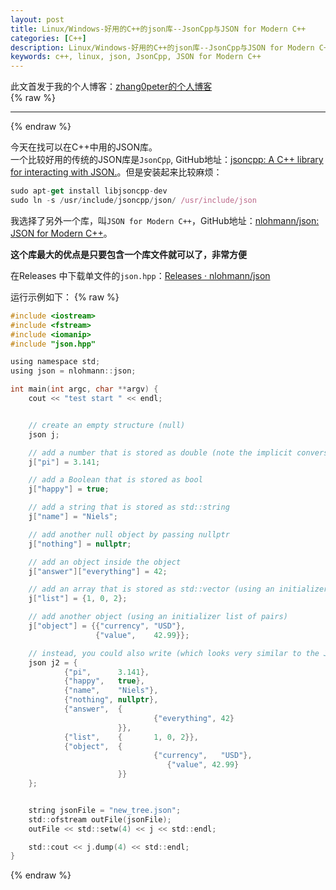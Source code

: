```yaml
---
layout: post
title: Linux/Windows-好用的C++的json库--JsonCpp与JSON for Modern C++
categories: [C++]
description: Linux/Windows-好用的C++的json库--JsonCpp与JSON for Modern C++
keywords: c++, linux, json, JsonCpp, JSON for Modern C++
---
```


此文首发于我的个人博客：[zhang0peter的个人博客](https://zhang0peter.com)         
{% raw %}
***          
{% endraw %}


今天在找可以在C++中用的JSON库。            
一个比较好用的传统的JSON库是`JsonCpp`, GitHub地址：[jsoncpp: A C++ library for interacting with JSON.](https://github.com/open-source-parsers/jsoncpp)。但是安装起来比较麻烦：                    
```js
sudo apt-get install libjsoncpp-dev 
sudo ln -s /usr/include/jsoncpp/json/ /usr/include/json
```
我选择了另外一个库，叫`JSON for Modern C++`，GitHub地址：[nlohmann/json: JSON for Modern C++](https://github.com/nlohmann/json)。

**这个库最大的优点是只要包含一个库文件就可以了，非常方便**

在Releases 中下载单文件的`json.hpp`：[Releases · nlohmann/json](https://github.com/nlohmann/json/releases)

运行示例如下：
{% raw %}
```c
#include <iostream>
#include <fstream>
#include <iomanip>
#include "json.hpp"

using namespace std;
using json = nlohmann::json;

int main(int argc, char **argv) {
    cout << "test start " << endl;


    // create an empty structure (null)
    json j;

    // add a number that is stored as double (note the implicit conversion of j to an object)
    j["pi"] = 3.141;

    // add a Boolean that is stored as bool
    j["happy"] = true;

    // add a string that is stored as std::string
    j["name"] = "Niels";

    // add another null object by passing nullptr
    j["nothing"] = nullptr;

    // add an object inside the object
    j["answer"]["everything"] = 42;

    // add an array that is stored as std::vector (using an initializer list)
    j["list"] = {1, 0, 2};

    // add another object (using an initializer list of pairs)
    j["object"] = {{"currency", "USD"},
                   {"value",    42.99}};

    // instead, you could also write (which looks very similar to the JSON above)
    json j2 = {
            {"pi",      3.141},
            {"happy",   true},
            {"name",    "Niels"},
            {"nothing", nullptr},
            {"answer",  {
                                {"everything", 42}
                        }},
            {"list",    {       1, 0, 2}},
            {"object",  {
                                {"currency",   "USD"},
                                   {"value", 42.99}
                        }}
    };


    string jsonFile = "new_tree.json";
    std::ofstream outFile(jsonFile);
    outFile << std::setw(4) << j << std::endl;

    std::cout << j.dump(4) << std::endl;
}
```
{% endraw %}
